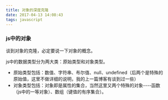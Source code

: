 ```yaml
---
title: 对象的深度克隆
date: 2017-04-13 14:08:43
tags: javascript
---
```

### js中的对象
谈到对象的克隆，必定要说一下对象的概念。

js中的数据类型分为两大类：原始类型和对象类型。
* 原始类型包括：数值、字符串、布尔值、null、undefined（后两个是特殊的原始值，这里不做详细的说明，我的上一篇博客有谈到过一些）
* 对象类型包括：对象即是属性的集合，当然这里又两个特殊的对象----函数（js中的一等对象）、数组（键值的有序集合）。
